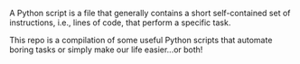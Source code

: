A Python script is a file that generally contains a short self-contained set of instructions, i.e., lines of code, that perform a specific task.

This repo is a compilation of some useful Python scripts that automate boring tasks or simply make our life easier...or both!
